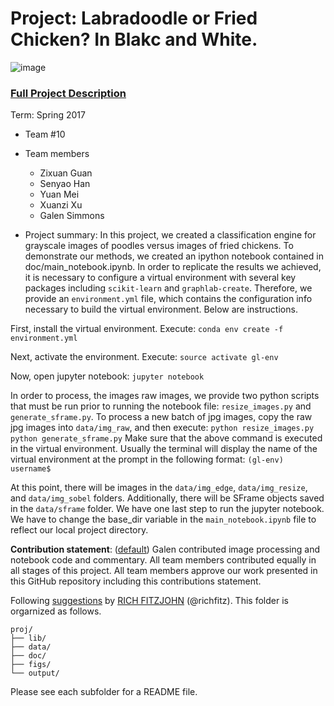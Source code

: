 # Project: Labradoodle or Fried Chicken? In Blakc and White.
![image](figs/poodleKFC.jpg)

### [Full Project Description](doc/project3_desc.html)

Term: Spring 2017

+ Team #10
+ Team members
	+ Zixuan Guan
	+ Senyao Han
	+ Yuan Mei
	+ Xuanzi Xu
	+ Galen Simmons

+ Project summary: In this project, we created a classification engine for grayscale images of poodles versus images of fried chickens.  To demonstrate our methods, we created an ipython notebook contained in doc/main_notebook.ipynb.  In order to replicate the results we achieved, it is necessary to configure a virtual environment with several key packages including `scikit-learn` and `graphlab-create`.  Therefore, we provide an `environment.yml` file, which contains the configuration info necessary to build the virtual environment.  Below are instructions.

First, install the virtual environment.  Execute:
	`conda env create -f environment.yml`

Next, activate the environment.  Execute:
	`source activate gl-env`

Now, open jupyter notebook:
	`jupyter notebook`

In order to process, the images raw images, we provide two python scripts that must be run prior to running the notebook file: `resize_images.py` and `generate_sframe.py`.  To process a new batch of jpg images, copy the raw jpg images into `data/img_raw`, and then execute:
 	`python resize_images.py`
	`python generate_sframe.py`
Make sure that the above command is executed in the virtual environment.  Usually the terminal will display the name of the virtual environment at the prompt in the following format:
	`(gl-env) username$`

At this point, there will be images in the `data/img_edge`, `data/img_resize`, and `data/img_sobel` folders.  Additionally, there will be SFrame objects saved in the `data/sframe` folder.  We have one last step to run the jupyter notebook.  We have to change the base_dir variable in the `main_notebook.ipynb` file to reflect our local project directory.

**Contribution statement**: ([default](doc/a_note_on_contributions.md)) Galen contributed image processing and notebook code and commentary.  All team members contributed equally in all stages of this project. All team members approve our work presented in this GitHub repository including this contributions statement.

Following [suggestions](http://nicercode.github.io/blog/2013-04-05-projects/) by [RICH FITZJOHN](http://nicercode.github.io/about/#Team) (@richfitz). This folder is orgarnized as follows.

```
proj/
├── lib/
├── data/
├── doc/
├── figs/
└── output/
```

Please see each subfolder for a README file.
